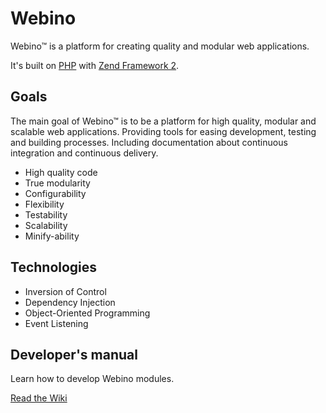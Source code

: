 
# Webino


Webino™ is a platform for creating quality and modular web applications.

It's built on [PHP](http://php.net/) with [Zend Framework 2](http://framework.zend.com/).

## Goals

The main goal of Webino™ is to be a platform for high quality, modular and scalable web applications. Providing tools for easing development, testing and building processes. Including documentation about continuous integration and continuous delivery.

- High quality code
- True modularity
- Configurability
- Flexibility
- Testability
- Scalability
- Minify-ability

## Technologies

- Inversion of Control
- Dependency Injection
- Object-Oriented Programming
- Event Listening

## Developer's manual

Learn how to develop Webino modules.

[Read the Wiki](https://github.com/webino/Webino/wiki)
